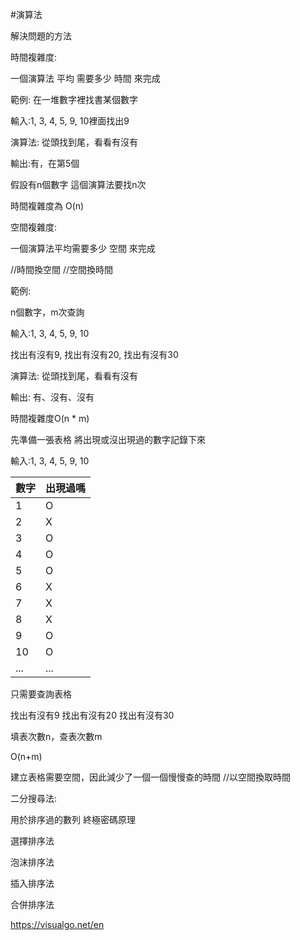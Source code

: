 #演算法

解決問題的方法

時間複雜度:

一個演算法 平均 需要多少 時間 來完成

範例:
在一堆數字裡找書某個數字

輸入:1, 3, 4, 5, 9, 10裡面找出9

演算法: 從頭找到尾，看看有沒有

輸出:有，在第5個



假設有n個數字
這個演算法要找n次

時間複雜度為 O(n)


空間複雜度:

一個演算法平均需要多少 空間 來完成

//時間換空間
//空間換時間

範例:

n個數字，m次查詢

輸入:1, 3, 4, 5, 9, 10

找出有沒有9, 找出有沒有20, 找出有沒有30

演算法: 從頭找到尾，看看有沒有

輸出: 有、沒有、沒有

時間複雜度O(n * m)


先準備一張表格
將出現或沒出現過的數字記錄下來



輸入:1, 3, 4, 5, 9, 10

數字 | 出現過嗎
------------ | -------------
1 | O
2 | X
3 | O
4 | O
5 | O
6 | X
7 | X
8 | X
9 | O
10| O
...| ...

只需要查詢表格

找出有沒有9
找出有沒有20 
找出有沒有30

填表次數n，查表次數m

O(n+m)

建立表格需要空間，因此減少了一個一個慢慢查的時間
//以空間換取時間


二分搜尋法:

用於排序過的數列
終極密碼原理


選擇排序法

泡沫排序法

插入排序法

合併排序法

https://visualgo.net/en